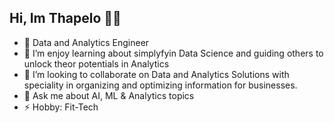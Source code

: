 ## Hi, Im Thapelo 👋✨


- 🧠​ Data and Analytics Engineer
- 🌱 I’m enjoy learning about simplyfyin Data Science and guiding others to unlock theor potentials in Analytics
- 👯 I’m looking to collaborate on Data and Analytics Solutions with speciality in organizing and optimizing information for businesses.
- 💬 Ask me about AI, ML & Analytics topics
- ⚡ Hobby: Fit-Tech

